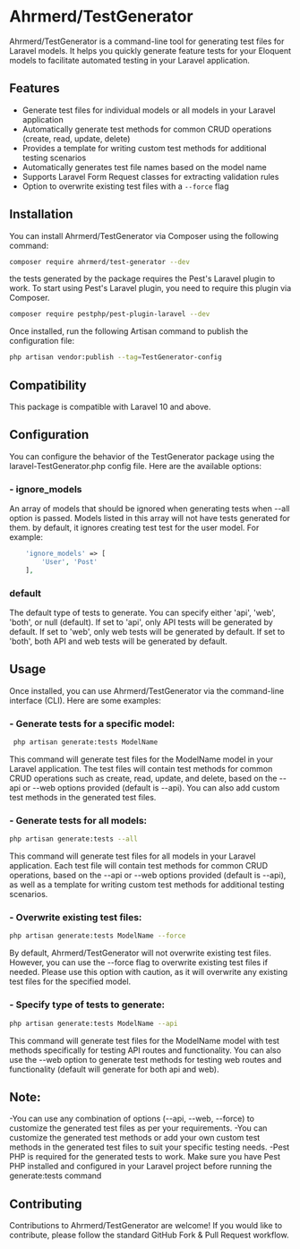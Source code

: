 # Ahrmerd/TestGenerator

Ahrmerd/TestGenerator is a command-line tool for generating test files for Laravel models. It helps you quickly generate feature tests for your Eloquent models to facilitate automated testing in your Laravel application.

## Features

- Generate test files for individual models or all models in your Laravel application
- Automatically generate test methods for common CRUD operations (create, read, update, delete)
- Provides a template for writing custom test methods for additional testing scenarios
- Automatically generates test file names based on the model name
- Supports Laravel Form Request classes for extracting validation rules
- Option to overwrite existing test files with a `--force` flag

## Installation

You can install Ahrmerd/TestGenerator via Composer using the following command:

```sh 
composer require ahrmerd/test-generator --dev
```
the tests generated by the package requires the Pest's Laravel plugin to work. To start using Pest's Laravel plugin, you need to require this plugin via Composer.
```sh 
composer require pestphp/pest-plugin-laravel --dev 
```

Once installed, run the following Artisan command to publish the configuration file:
```sh
php artisan vendor:publish --tag=TestGenerator-config 
```

## Compatibility
This package is compatible with Laravel 10 and above.
## Configuration
You can configure the behavior of the TestGenerator package using the laravel-TestGenerator.php config file. Here are the available options:
### - ignore_models
An array of models that should be ignored when generating tests when --all option is passed. Models listed in this array will not have tests generated for them. by default, it ignores creating test test for the user model. For example:
```php 
    'ignore_models' => [
        'User', 'Post'
    ],
```
### default
The default type of tests to generate. You can specify either 'api', 'web', 'both', or null (default). If set to 'api', only API tests will be generated by default. If set to 'web', only web tests will be generated by default. If set to 'both', both API and web tests will be generated by default.
## Usage

Once installed, you can use Ahrmerd/TestGenerator via the command-line interface (CLI). Here are some examples:

### - Generate tests for a specific model:

```sh
 php artisan generate:tests ModelName
```

This command will generate test files for the ModelName model in your Laravel application. The test files will contain test methods for common CRUD operations such as create, read, update, and delete, based on the --api or --web options provided (default is --api). You can also add custom test methods in the generated test files.

### - Generate tests for all models:
```sh 
php artisan generate:tests --all
```
This command will generate test files for all models in your Laravel application. Each test file will contain test methods for common CRUD operations, based on the --api or --web options provided (default is --api), as well as a template for writing custom test methods for additional testing scenarios.

### - Overwrite existing test files:
```sh 
php artisan generate:tests ModelName --force
```
By default, Ahrmerd/TestGenerator will not overwrite existing test files. However, you can use the --force flag to overwrite existing test files if needed. Please use this option with caution, as it will overwrite any existing test files for the specified model.

### - Specify type of tests to generate:
```sh
php artisan generate:tests ModelName --api
```
This command will generate test files for the ModelName model with test methods specifically for testing API routes and functionality. You can also use the --web option to generate test methods for testing web routes and functionality (default will generate for both api and web).

## Note: 
-You can use any combination of options (--api, --web, --force) to customize the generated test files as per your requirements.
-You can customize the generated test methods or add your own custom test methods in the generated test files to suit your specific testing needs.
-Pest PHP is required for the generated tests to work. Make sure you have Pest PHP installed and configured in your Laravel project before running the generate:tests command
## Contributing

Contributions to Ahrmerd/TestGenerator are welcome! If you would like to contribute, please follow the standard GitHub Fork & Pull Request workflow.

